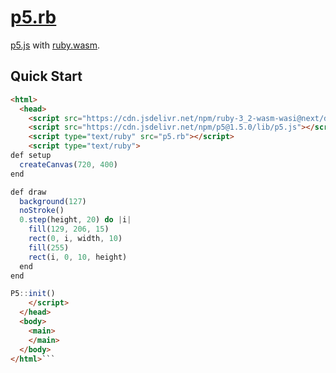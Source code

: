 # [p5.rb](https://p5rb.ongaeshi.me/)
[p5.js](https://p5js.org/) with [ruby.wasm](https://github.com/ruby/ruby.wasm).

## Quick Start
```html
<html>
  <head>
    <script src="https://cdn.jsdelivr.net/npm/ruby-3_2-wasm-wasi@next/dist/browser.script.iife.js"></script>
    <script src="https://cdn.jsdelivr.net/npm/p5@1.5.0/lib/p5.js"></script>
    <script type="text/ruby" src="p5.rb"></script>
    <script type="text/ruby">
def setup
  createCanvas(720, 400)
end

def draw
  background(127)
  noStroke()
  0.step(height, 20) do |i|
    fill(129, 206, 15)
    rect(0, i, width, 10)
    fill(255)
    rect(i, 0, 10, height)
  end
end        

P5::init()
    </script>
  </head>
  <body>
    <main>
    </main>
  </body>
</html>```


